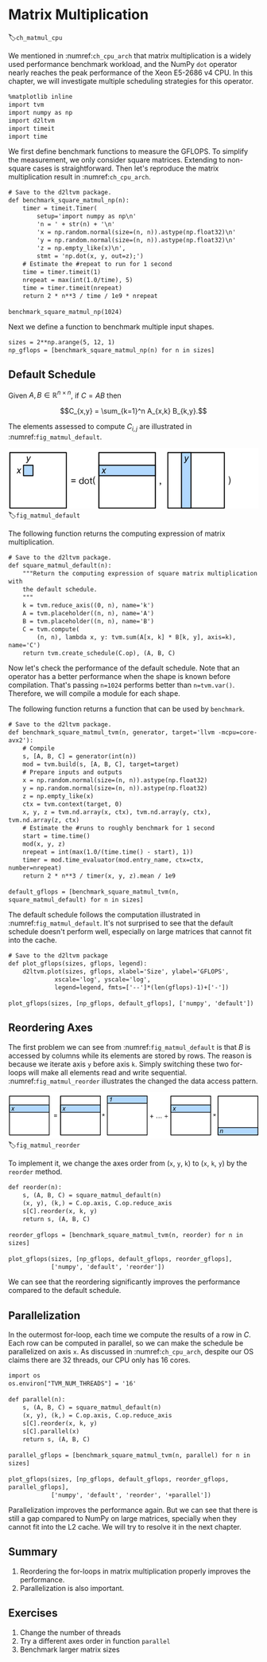# Matrix Multiplication
:label:`ch_matmul_cpu`

We mentioned in :numref:`ch_cpu_arch` that matrix multiplication is a widely used performance benchmark workload, and the NumPy `dot` operator nearly reaches the peak performance of the Xeon E5-2686 v4 CPU. In this chapter, we will investigate multiple scheduling strategies for this operator.

```{.python .input  n=2}
%matplotlib inline
import tvm
import numpy as np
import d2ltvm 
import timeit
import time
```

We first define benchmark functions to measure the GFLOPS. To simplify the measurement, we only consider square matrices. Extending to non-square cases is straightforward. Then let's reproduce the matrix multiplication result in :numref:`ch_cpu_arch`.

```{.python .input  n=28}
# Save to the d2ltvm package.
def benchmark_square_matmul_np(n):
    timer = timeit.Timer(
        setup='import numpy as np\n'
        'n = ' + str(n) + '\n'
        'x = np.random.normal(size=(n, n)).astype(np.float32)\n'
        'y = np.random.normal(size=(n, n)).astype(np.float32)\n'
        'z = np.empty_like(x)\n',
        stmt = 'np.dot(x, y, out=z);')
    # Estimate the #repeat to run for 1 second
    time = timer.timeit(1)
    nrepeat = max(int(1.0/time), 5) 
    time = timer.timeit(nrepeat) 
    return 2 * n**3 / time / 1e9 * nrepeat

benchmark_square_matmul_np(1024)
```

Next we define a function to benchmark multiple input shapes.

```{.python .input  n=21}
sizes = 2**np.arange(5, 12, 1)
np_gflops = [benchmark_square_matmul_np(n) for n in sizes]
```

## Default Schedule

Given $A, B \in\mathbb R^{n\times n}$, if $C=AB$ then 

$$C_{x,y} = \sum_{k=1}^n A_{x,k} B_{k,y}.$$

The elements assessed to compute $C_{i,j}$ are illustrated in :numref:`fig_matmul_default`. 

![Compute $C_{x,y}$ in matrix multiplication.](../img/matmul_default.svg)
:label:`fig_matmul_default`

The following function returns the computing expression of matrix multiplication.

```{.python .input  n=4}
# Save to the d2ltvm package.
def square_matmul_default(n):
    """Return the computing expression of square matrix multiplication with
    the default schedule.
    """
    k = tvm.reduce_axis((0, n), name='k')
    A = tvm.placeholder((n, n), name='A')
    B = tvm.placeholder((n, n), name='B')
    C = tvm.compute(
        (n, n), lambda x, y: tvm.sum(A[x, k] * B[k, y], axis=k), name='C')
    return tvm.create_schedule(C.op), (A, B, C)
```

Now let's check the performance of the default schedule. Note that an operator has a better performance when the shape is known before compilation. That's passing `n=1024` performs better than `n=tvm.var()`. Therefore, we will compile a module for each shape. 

The following function returns a function that can be used by `benchmark`.

```{.python .input  n=22}
# Save to the d2ltvm package.
def benchmark_square_matmul_tvm(n, generator, target='llvm -mcpu=core-avx2'):
    # Compile
    s, [A, B, C] = generator(int(n))
    mod = tvm.build(s, [A, B, C], target=target)
    # Prepare inputs and outputs
    x = np.random.normal(size=(n, n)).astype(np.float32)
    y = np.random.normal(size=(n, n)).astype(np.float32)
    z = np.empty_like(x)
    ctx = tvm.context(target, 0)
    x, y, z = tvm.nd.array(x, ctx), tvm.nd.array(y, ctx), tvm.nd.array(z, ctx)
    # Estimate the #runs to roughly benchmark for 1 second
    start = time.time()
    mod(x, y, z)
    nrepeat = int(max(1.0/(time.time() - start), 1))
    timer = mod.time_evaluator(mod.entry_name, ctx=ctx, number=nrepeat)
    return 2 * n**3 / timer(x, y, z).mean / 1e9

default_gflops = [benchmark_square_matmul_tvm(n, square_matmul_default) for n in sizes]
```

The default schedule follows the computation illustrated in :numref:`fig_matmul_default`.
It's not surprised to see that the default schedule doesn't perform well, especially on large matrices that cannot fit into the cache.

```{.python .input  n=7}
# Save to the d2ltvm package
def plot_gflops(sizes, gflops, legend):
    d2ltvm.plot(sizes, gflops, xlabel='Size', ylabel='GFLOPS', 
             xscale='log', yscale='log', 
             legend=legend, fmts=['--']*(len(gflops)-1)+['-'])
    
plot_gflops(sizes, [np_gflops, default_gflops], ['numpy', 'default'])
```

## Reordering Axes

The first problem we can see from :numref:`fig_matmul_default` is that $B$ is accessed by columns while its elements are stored by rows. The reason is because we iterate axis `y` before axis `k`. Simply switching these two for-loops will make all elements read and write sequential. :numref:`fig_matmul_reorder` illustrates the changed the data access pattern. 

![Reorder axes in matrix multiplication.](../img/matmul_reorder.svg)
:label:`fig_matmul_reorder`

To implement it, we change the axes order from (`x`, `y`, `k`) to (`x`, `k`, `y`) by the `reorder` method.

```{.python .input  n=8}
def reorder(n):
    s, (A, B, C) = square_matmul_default(n)
    (x, y), (k,) = C.op.axis, C.op.reduce_axis
    s[C].reorder(x, k, y)
    return s, (A, B, C)

reorder_gflops = [benchmark_square_matmul_tvm(n, reorder) for n in sizes]

plot_gflops(sizes, [np_gflops, default_gflops, reorder_gflops], 
            ['numpy', 'default', 'reorder'])
```

We can see that the reordering significantly improves the performance compared to the default schedule.

## Parallelization

In the outermost for-loop, each time we compute the results of a row in $C$. Each row can be computed in parallel, so we can make the schedule be parallelized on axis `x`. As discussed in :numref:`ch_cpu_arch`, despite our OS claims there are 32 threads, our CPU only has 16 cores.

```{.python .input  n=10}
import os 
os.environ["TVM_NUM_THREADS"] = '16'

def parallel(n):
    s, (A, B, C) = square_matmul_default(n)
    (x, y), (k,) = C.op.axis, C.op.reduce_axis
    s[C].reorder(x, k, y)
    s[C].parallel(x)
    return s, (A, B, C)
    
parallel_gflops = [benchmark_square_matmul_tvm(n, parallel) for n in sizes]

plot_gflops(sizes, [np_gflops, default_gflops, reorder_gflops, parallel_gflops], 
            ['numpy', 'default', 'reorder', '+parallel'])
```

Parallelization improves the performance again. But we can see that there is still a gap compared to NumPy on large matrices, specially when they cannot fit into the L2 cache. We will try to resolve it in the next chapter.  

## Summary

1. Reordering the for-loops in matrix multiplication properly improves the performance. 
1. Parallelization is also important.

## Exercises

1. Change the number of threads
1. Try a different axes order in function `parallel` 
1. Benchmark larger matrix sizes
